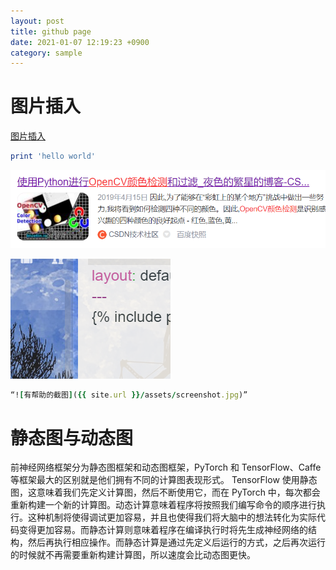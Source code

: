 ```yaml
---
layout: post
title: github page
date: 2021-01-07 12:19:23 +0900
category: sample
---
```

# 图片插入

[图片插入](https://www.zhihu.com/question/31123165)

```ruby
print 'hello world'
```
![](images/1609996595574.png)


![test image](./images/1609999846584.png)

```ruby
“![有帮助的截图]({{ site.url }}/assets/screenshot.jpg)”
```


# 静态图与动态图
	
前神经网络框架分为静态图框架和动态图框架，PyTorch 和 TensorFlow、Caffe 等框架最大的区别就是他们拥有不同的计算图表现形式。 TensorFlow 使用静态图，这意味着我们先定义计算图，然后不断使用它，而在 PyTorch 中，每次都会重新构建一个新的计算图。动态计算意味着程序将按照我们编写命令的顺序进行执行。这种机制将使得调试更加容易，并且也使得我们将大脑中的想法转化为实际代码变得更加容易。而静态计算则意味着程序在编译执行时将先生成神经网络的结构，然后再执行相应操作。而静态计算是通过先定义后运行的方式，之后再次运行的时候就不再需要重新构建计算图，所以速度会比动态图更快。





